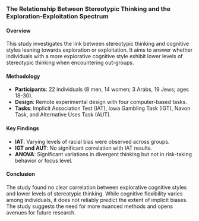 ### The Relationship Between Stereotypic Thinking and the Exploration-Exploitation Spectrum

#### Overview
This study investigates the link between stereotypic thinking and cognitive styles leaning towards exploration or exploitation. It aims to answer whether individuals with a more explorative cognitive style exhibit lower levels of stereotypic thinking when encountering out-groups.

#### Methodology
- **Participants**: 22 individuals (8 men, 14 women; 3 Arabs, 19 Jews; ages 18-30).
- **Design**: Remote experimental design with four computer-based tasks.
- **Tasks**: Implicit Association Test (IAT), Iowa Gambling Task (IGT), Navon Task, and Alternative Uses Task (AUT).

#### Key Findings
- **IAT**: Varying levels of racial bias were observed across groups.
- **IGT and AUT**: No significant correlation with IAT results.
- **ANOVA**: Significant variations in divergent thinking but not in risk-taking behavior or focus level.

#### Conclusion
The study found no clear correlation between explorative cognitive styles and lower levels of stereotypic thinking. While cognitive flexibility varies among individuals, it does not reliably predict the extent of implicit biases. The study suggests the need for more nuanced methods and opens avenues for future research.

